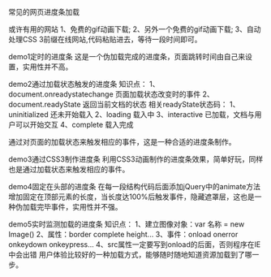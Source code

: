 常见的网页进度条加载

或许有用的网站
1、免费的gif动画下载;
2、另外一个免费的gif动画下载;
3、自动处理CSS 3前缀在线网站,代码粘贴进去，等待一段时间即可。

demo1定时的进度条
这是一个伪加载完成的进度条，页面跳转时间由自己来设置，实用性并不高。


demo2通过加载状态触发的进度条
知识点：
1、document.onreadystatechange 页面加载状态改变时的事件
2、document.readyState 返回当前文档的状态
相关readyState状态码：
1、uninitialized 还未开始载入
2、loading 载入中
3、interactive 已加载，文档与用户可以开始交互
4、complete 载入完成

通过对页面的加载状态来触发相应的事件，这是一种合适的进度条制作。


demo3通过CSS3制作进度条
利用CSS3动画制作的进度条效果，简单好玩，同样也是通过加载状态来触发相应的事件。


demo4固定在头部的进度条
在每一段结构代码后面添加jQuery中的animate方法增加固定在顶部元素的长度，当长度达100%后触发事件，隐藏遮罩层，这也是一种伪加载完毕事件，实用性并不强。


demo5实时监测加载的进度条
知识点：
1、建立图像对象：var 名称 = new Image()
2、属性：border complete height...
3、事件：onload onerror onkeydown onkeypress...
4、src属性一定要写到onload的后面，否则程序在IE中会出错
用户体验比较好的一种加载方式，能够随时随地知道资源加载到了哪一步。
